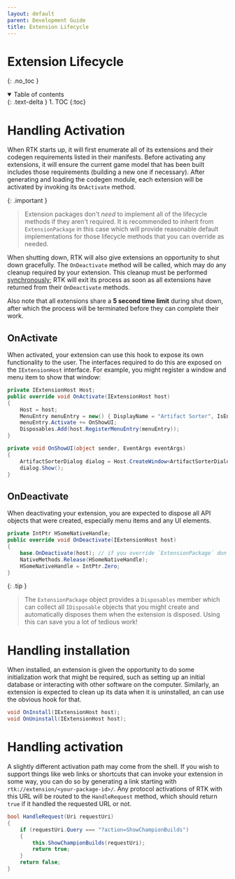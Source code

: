 ```yaml
---
layout: default
parent: Development Guide
title: Extension Lifecycle
---
```


# Extension Lifecycle
{: .no_toc }

<details open markdown="block">
  <summary>
    Table of contents
  </summary>
  {: .text-delta }
1. TOC
{:toc}
</details>

# Handling Activation

When RTK starts up, it will first enumerate all of its extensions and their codegen requirements listed in their manifests. 
Before activating any extensions, it will ensure the current game model that has been built includes those requirements (building a new one if necessary).
After generating and loading the codegen module, each extension will be activated by invoking its `OnActivate` method.

{: .important }
> Extension packages don't *need* to implement all of the lifecycle methods if they aren't required. 
> It is recommended to inherit from `ExtensionPackage` in this
case which will provide reasonable default implementations for those lifecycle methods that you can override as needed.

When shutting down, RTK will also give extensions an opportunity to shut down gracefully. 
The `OnDeactivate` method will be called, which may do any cleanup required by your extension. This cleanup must be performed <ins>synchronously</ins>; RTK will exit its process as soon as all extensions have returned from their `OnDeactivate` methods.

Also note that all extensions share a **5 second time limit** during shut down, after which the process will be terminated before they can complete their work.

## OnActivate


When activated, your extension can use this hook to expose its own functionality to the user. 
The interfaces required to do this are exposed on the `IExtensionHost` interface.
For example, you might register a window and menu item to show that window:

```cs
private IExtensionHost Host;
public override void OnActivate(IExtensionHost host)
{
    Host = host;
    MenuEntry menuEntry = new() { DisplayName = "Artifact Sorter", IsEnabled = true, IsVisible = true };
    menuEntry.Activate += OnShowUI;
    Disposables.Add(host.RegisterMenuEntry(menuEntry));
}

private void OnShowUI(object sender, EventArgs eventArgs)
{
    ArtifactSorterDialog dialog = Host.CreateWindow<ArtifactSorterDialog>();
    dialog.Show();
}
```

## OnDeactivate

When deactivating your extension, you are expected to dispose all API objects that were created, especially menu items and any UI elements.

```cs
private IntPtr HSomeNativeHandle;
public override void OnDeactivate(IExtensionHost host)
{
    base.OnDeactivate(host); // if you override `ExtensionPackage` don't forget to call base implementation!
    NativeMethods.Release(HSomeNativeHandle);
    HSomeNativeHandle = IntPtr.Zero;
}
```

{: .tip }
> The `ExtensionPackage` object provides a `Disposables` member which can collect all `IDisposable` objects
> that you might create and automatically disposes them when the extension is disposed. Using this can save you a lot of tedious work!

# Handling installation

When installed, an extension is given the opportunity to do some initialization work that might be required, such as setting up an 
initial database or interacting with other software on the computer.
Similarly, an extension is expected to clean up its data when it is uninstalled, an can use the obvious hook for that.

```cs
void OnInstall(IExtensionHost host);
void OnUninstall(IExtensionHost host);
```

# Handling activation

A slightly different activation path may come from the shell. If you wish to support things like web links or shortcuts that can invoke 
your extension in some way, you can do so by generating a link starting with `rtk://extension/<your-package-id>/`. Any protocol activations
of RTK with this URL will be routed to the `HandleRequest` method, which should return `true` if it handled the requested URL or not.

```cs
bool HandleRequest(Uri requestUri)
{
    if (requestUri.Query === "?action=ShowChampionBuilds")
    {
        this.ShowChampionBuilds(requestUri);
        return true;
    }
    return false;
}
```
